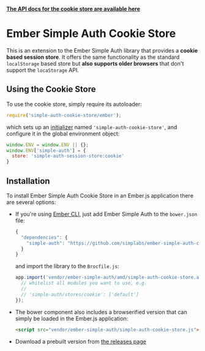 __[The API docs for the cookie store are available here](http://ember-simple-auth.simplabs.com/ember-simple-auth-cookie-store-api-docs.html)__

#  Ember Simple Auth Cookie Store

This is an extension to the Ember Simple Auth library that provides a __cookie
based session store__. It offers the same functionality as the standard
`localStorage` based store but __also supports older browsers__ that don't
support the `locaStorage` API.

## Using the Cookie Store

To use the cookie store, simply require its autoloader:

```js
require('simple-auth-cookie-store/ember');
```

which sets up an
[initializer](http://emberjs.com/api/classes/Ember.Application.html#toc_initializers)
named `'simple-auth-cookie-store'`, and configure it in the global environment
object:

```js
window.ENV = window.ENV || {};
window.ENV['simple-auth'] = {
  store: 'simple-auth-session-store:cookie'
}
```

## Installation

To install Ember Simple Auth Cookie Store in an Ember.js application there are
several options:

* If you're using [Ember CLI](https://github.com/stefanpenner/ember-cli), just
  add Ember Simple Auth to the `bower.json` file:

  ```js
  {
    "dependencies": {
      "simple-auth": "https://github.com/simplabs/ember-simple-auth-component.git"
    }
  }
  ```

  and import the library to the `Brocfile.js`:

  ```js
  app.import('vendor/ember-simple-auth/amd/simple-auth-cookie-store.amd.js', {
    // whitelist all modules you want to use, e.g.
    //
    // 'simple-auth/stores/cookie': ['default']
  });
  ```

* The bower component also includes a browserified version that can simply be
  loaded in the Ember.js application:

  ```html
  <script src="vendor/ember-simple-auth/simple-auth-cookie-store.js"></script>
  ```

* Download a prebuilt version from
  [the releases page](https://github.com/simplabs/ember-simple-auth/releases)
